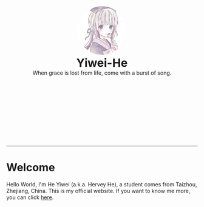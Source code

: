 <center><img alt="Heyiwei" style="border-radius:50%; height:128px; height:8rem; width:128px; width:8rem;" src="/tx.jpg"><br/><span style="font-family:var(--siteFont),Source Han Sans CN,Microsoft YaHei,微软雅黑;font-size:30px;"><b>Yiwei-He</b></span></h2><br/>When grace is lost from life, come with a burst of song.</br><svg class="icon" aria-hidden="true" font-size="2em"><use xlink:href="#icon-QQ"></use></svg></center><br/>

----

# Welcome
Hello World, I'm He Yiwei (a.k.a. Hervey He), a student comes from Taizhou, Zhejiang, China. This is my official website. If you want to know me more, you can click [here](/about.md).

